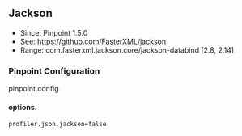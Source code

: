 ## Jackson
* Since: Pinpoint 1.5.0
* See: https://github.com/FasterXML/jackson
* Range: com.fasterxml.jackson.core/jackson-databind [2.8, 2.14]

### Pinpoint Configuration
pinpoint.config

#### options.
~~~
profiler.json.jackson=false
~~~
